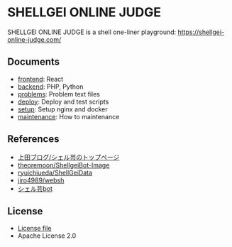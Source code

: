 # SHELLGEI ONLINE JUDGE
SHELLGEI ONLINE JUDGE is a shell one-liner playground: https://shellgei-online-judge.com/

## Documents
- [frontend](./frontend/README.md): React
- [backend](./backend/README.md): PHP, Python
- [problems](./problems/README.md): Problem text files
- [deploy](./deploy/README.md): Deploy and test scripts
- [setup](./docs/setup.md): Setup nginx and docker
- [maintenance](./docs/maintenance.md): How to maintenance

## References
- [上田ブログ/シェル芸のトップページ](https://b.ueda.tech/?page=01434)
- [theoremoon/ShellgeiBot-Image](https://github.com/theoremoon/ShellgeiBot-Image)
- [ryuichiueda/ShellGeiData](https://github.com/ryuichiueda/ShellGeiData)
- [jiro4989/websh](https://github.com/jiro4989/websh)
- [シェル芸bot](https://x.com/minyoruminyon)

## License
- [License file](./LICENSE)
- Apache License 2.0